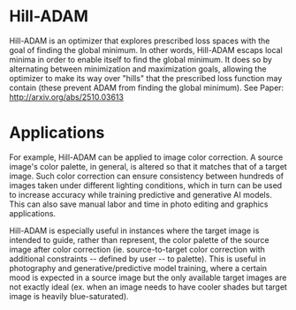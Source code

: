 # Hill-ADAM
Hill-ADAM is an optimizer that explores prescribed loss spaces with the goal of finding the global minimum. In other words, Hill-ADAM escaps local minima in order to enable itself to find the global minimum. It does so by alternating between minimization and maximization goals, allowing the optimizer to make its way over "hills" that the prescribed loss function may contain (these prevent ADAM from finding the global minimum). See Paper: http://arxiv.org/abs/2510.03613

# Applications
For example, Hill-ADAM can be applied to image color correction. A source image's color palette, in general, is altered so that it matches that of a target image. Such color correction can ensure consistency between hundreds of images taken under different lighting conditions, which in turn can be used to increase accuracy while training predictive and generative AI models. This can also save manual labor and time in photo editing and graphics applications. 

Hill-ADAM is especially useful in instances where the target image is intended to guide, rather than represent, the color palette of the source image after color correction (ie. source-to-target color correction with additional constraints -- defined by user -- to palette). This is useful in photography and generative/predictive model training, where a certain mood is expected in a source image but the only available target images are not exactly ideal (ex. when an image needs to have cooler shades but target image is heavily blue-saturated).

